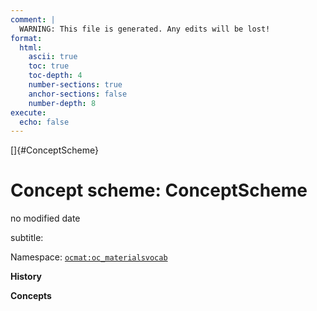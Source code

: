 ```yaml
---
comment: | 
  WARNING: This file is generated. Any edits will be lost!
format:
  html:
    ascii: true
    toc: true
    toc-depth: 4
    number-sections: true
    anchor-sections: false
    number-depth: 8
execute:
  echo: false
---
```


[]{#ConceptScheme}

# **Concept scheme:** ConceptScheme

no modified date

subtitle: 

Namespace: 
[`ocmat:oc_materialsvocab`](ocmat:oc_materialsvocab)

**History**


**Concepts**

